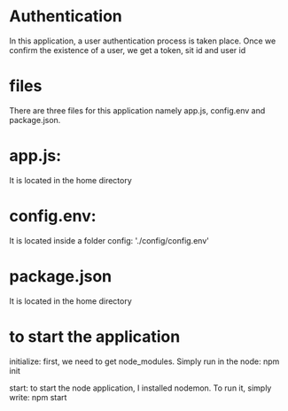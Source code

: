 # Authentication
In this application, a user authentication process is taken place.
Once we confirm the existence of a user, we get a token, sit id and user id

# files
There are three files for this application namely app.js, config.env and package.json.

# app.js: 
It is located in the home directory

# config.env: 
It is located inside a folder config: './config/config.env'

# package.json
It is located in the home directory

# to start the application 
initialize: first, we need to get node_modules. Simply run in the node: npm init

start: to start the node application, I installed nodemon. To run it, simply write: npm start
